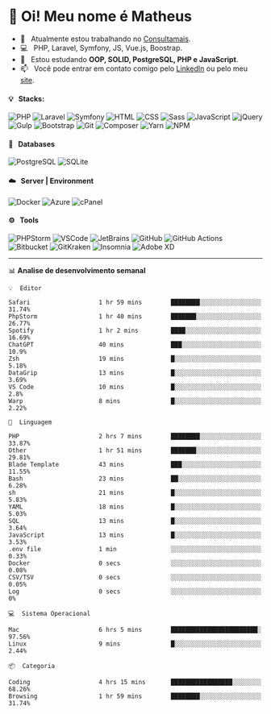 # 👋 Oi! Meu nome é Matheus

- 🔭 &nbsp; Atualmente estou trabalhando no [Consultamais](https://consultamais.com.br/).
- 💻 &nbsp; PHP, Laravel, Symfony, JS, Vue.js, Boostrap.
- 🌱 &nbsp; Estou estudando **OOP, SOLID, PostgreSQL, PHP e JavaScript**.
- 📫 &nbsp; Você pode entrar em contato comigo pelo [LinkedIn](https://www.linkedin.com/in/matheuscamargoxavier/) ou pelo meu [site](https://matheuscamargo.co).

#### 💡 &nbsp; Stacks:
![PHP](https://img.shields.io/badge/-PHP-777BB4?&logo=php&logoColor=FFFFFF)
![Laravel](https://img.shields.io/badge/-Laravel-FF2D20?&logo=laravel&logoColor=FFFFFF)
![Symfony](https://img.shields.io/badge/-Symfony-000000?&logo=symfony&logoColor=FFFFFF)
![HTML](https://img.shields.io/badge/-HTML-E34F26?&logo=html5&logoColor=FFFFFF)
![CSS](https://img.shields.io/badge/-CSS-1572B6?&logo=css3&logoColor=FFFFFF)
![Sass](https://img.shields.io/badge/-Sass-CC6699?&logo=sass&logoColor=FFFFFF)
![JavaScript](https://img.shields.io/badge/-JavaScript-F7DF1E?&logo=javascript&logoColor=FFFFFF)
![jQuery](https://img.shields.io/badge/-jQuery-0769AD?&logo=jquery&logoColor=FFFFFF)
![Gulp](https://img.shields.io/badge/-Gulp-CF4647?&logo=gulp&logoColor=FFFFFF)
![Bootstrap](https://img.shields.io/badge/-Bootstrap-7952B3?&logo=bootstrap&logoColor=FFFFFF)
![Git](https://img.shields.io/badge/-Git-F05032?&logo=git&logoColor=FFFFFF)
![Composer](https://img.shields.io/badge/-Composer-885630?&logo=composer&logoColor=FFFFFF)
![Yarn](https://img.shields.io/badge/-Yarn-2C8EBB?&logo=yarn&logoColor=FFFFFF)
![NPM](https://img.shields.io/badge/-npm-CB3837?&logo=npm&logoColor=FFFFFF)

#### 💾 &nbsp; Databases
![PostgreSQL](https://img.shields.io/badge/-PostgreSQL-336791?&logo=PostgreSQL&logoColor=FFFFFF)
![SQLite](https://img.shields.io/badge/-SQLite-003B57?&logo=SQLite&logoColor=FFFFFF)

#### ☁️ &nbsp; Server | Environment
![Docker](https://img.shields.io/badge/-Docker-2496ED?&logo=docker&logoColor=FFFFFF)
![Azure](https://img.shields.io/badge/-Azure-0089D6?&logo=microsoft%20azure&logoColor=FFFFFF)
![cPanel](https://img.shields.io/badge/-cPanel-FF6C2C?&logo=cpanel&logoColor=FFFFFF)

#### ⚙️ &nbsp; Tools
![PHPStorm](https://img.shields.io/badge/-PHPStorm-000000?&logo=PHPStorm&logoColor=FFFFFF)
![VSCode](https://img.shields.io/badge/-VSCode-007ACC?&logo=Visual%20Studio%20Code&logoColor=FFFFFF) 
![JetBrains](https://img.shields.io/badge/-JetBrains-000000?&logo=jetbrains&logoColor=FFFFFF) 
![GitHub](https://img.shields.io/badge/-GitHub-181717?&logo=github&logoColor=FFFFFF) 
![GitHub Actions](https://img.shields.io/badge/-GitHub%20Actions-181717?&logo=GitHub%20Actions&logoColor=FFFFFF) 
![Bitbucket](https://img.shields.io/badge/-Bitbucket-0052CC?&logo=bitbucket&logoColor=FFFFFF)
![GitKraken](https://img.shields.io/badge/-GitKraken-179287?&logo=GitKraken&logoColor=FFFFFF)
![Insomnia](https://img.shields.io/badge/-Insomnia-5849BE?&logo=Insomnia&logoColor=FFFFFF)
![Adobe XD](https://img.shields.io/badge/-Adobe%20XD-FF61F6?&logo=adobe%20xd&logoColor=FFFFFF) 
_______

📊  **Analise de desenvolvimento semanal**
```text
💡  Editor

Safari                   1 hr 59 mins        ████████░░░░░░░░░░░░░░░░░     31.74%
PhpStorm                 1 hr 40 mins        ███████░░░░░░░░░░░░░░░░░░     26.77%
Spotify                  1 hr 2 mins         ████░░░░░░░░░░░░░░░░░░░░░     16.69%
ChatGPT                  40 mins             ███░░░░░░░░░░░░░░░░░░░░░░      10.9%
Zsh                      19 mins             █░░░░░░░░░░░░░░░░░░░░░░░░      5.18%
DataGrip                 13 mins             █░░░░░░░░░░░░░░░░░░░░░░░░      3.69%
VS Code                  10 mins             █░░░░░░░░░░░░░░░░░░░░░░░░       2.8%
Warp                     8 mins              █░░░░░░░░░░░░░░░░░░░░░░░░      2.22%
```
```text
💬  Linguagem

PHP                      2 hrs 7 mins        ████████░░░░░░░░░░░░░░░░░     33.87%
Other                    1 hr 51 mins        ███████░░░░░░░░░░░░░░░░░░     29.81%
Blade Template           43 mins             ███░░░░░░░░░░░░░░░░░░░░░░     11.55%
Bash                     23 mins             ██░░░░░░░░░░░░░░░░░░░░░░░      6.28%
sh                       21 mins             █░░░░░░░░░░░░░░░░░░░░░░░░      5.83%
YAML                     18 mins             █░░░░░░░░░░░░░░░░░░░░░░░░      5.03%
SQL                      13 mins             █░░░░░░░░░░░░░░░░░░░░░░░░      3.64%
JavaScript               13 mins             █░░░░░░░░░░░░░░░░░░░░░░░░      3.53%
.env file                1 min               ░░░░░░░░░░░░░░░░░░░░░░░░░      0.33%
Docker                   0 secs              ░░░░░░░░░░░░░░░░░░░░░░░░░      0.08%
CSV/TSV                  0 secs              ░░░░░░░░░░░░░░░░░░░░░░░░░      0.05%
Log                      0 secs              ░░░░░░░░░░░░░░░░░░░░░░░░░         0%
```
```text
💻  Sistema Operacional

Mac                      6 hrs 5 mins        ████████████████████████░     97.56%
Linux                    9 mins              █░░░░░░░░░░░░░░░░░░░░░░░░      2.44%
```
```text
📦  Categoria

Coding                   4 hrs 15 mins       █████████████████░░░░░░░░     68.26%
Browsing                 1 hr 59 mins        ████████░░░░░░░░░░░░░░░░░     31.74%
```
